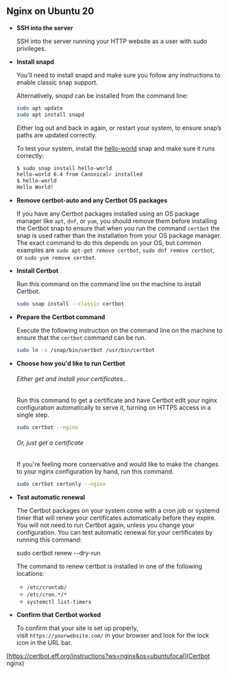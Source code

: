 ## Nginx on Ubuntu 20

- **SSH into the server**
  
  SSH into the server running your HTTP website as a user with sudo privileges.

- **Install snapd**
  
  You'll need to install snapd and make sure you follow any instructions to enable classic snap support.
  
  Alternatively, *snapd* can be installed from the command line:
  
  ```bash
  sudo apt update
  sudo apt install snapd
  ```
  
  Either log out and back in again, or restart your system, to ensure snap’s paths are updated correctly.
  
  To test your system, install the [hello-world](https://snapcraft.io/hello-world) snap and make sure it runs correctly:
  
  ```bash
  $ sudo snap install hello-world
  hello-world 6.4 from Canonical✓ installed
  $ hello-world
  Hello World!
  ```

- **Remove certbot-auto and any Certbot OS packages**
  
  If you have any Certbot packages installed using an OS package manager like `apt`, `dnf`, or `yum`, you should remove them before installing the Certbot snap to ensure that when you run the command `certbot` the snap is used rather than the installation from your OS package manager. The exact command to do this depends on your OS, but common examples are `sudo apt-get remove certbot`, `sudo dnf remove certbot`, or `sudo yum remove certbot`.

- **Install Certbot**
  
  Run this command on the command line on the machine to install Certbot.
  
  ```bash
  sudo snap install --classic certbot
  ```

- **Prepare the Certbot command**
  
  Execute the following instruction on the command line on the machine to ensure that the `certbot` command can be run.
  
  ```bash
  sudo ln -s /snap/bin/certbot /usr/bin/certbot
  ```

- **Choose how you'd like to run Certbot**
  
  ###### Either get and install your certificates...
  
  Run this command to get a certificate and have Certbot edit your nginx configuration automatically to serve it, turning on HTTPS access in a single step.
  
  ```bash
  sudo certbot --nginx
  ```
  
  ###### Or, just get a certificate
  
  If you're feeling more conservative and would like to make the changes to your nginx configuration by hand, run this command.
  
  ```bash
  sudo certbot certonly --nginx
  ```

- **Test automatic renewal**
  
  The Certbot packages on your system come with a cron job or systemd timer that will renew your certificates automatically before they expire. You will not need to run Certbot again, unless you change your configuration. You can test automatic renewal for your certificates by running this command:
  
  sudo certbot renew --dry-run
  
  The command to renew certbot is installed in one of the following locations:
  
  - `/etc/crontab/`
  - `/etc/cron.*/*`
  - `systemctl list-timers`

- **Confirm that Certbot worked**
  
  To confirm that your site is set up properly, visit `https://yourwebsite.com/` in your browser and look for the lock icon in the URL bar.

[https://certbot.eff.org/instructions?ws=nginx&os=ubuntufocal](Certbot nginx)


